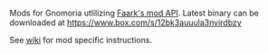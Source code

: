 Mods for Gnomoria utlilizing [Faark's mod API](http://forums.gnomoria.com/index.php?topic=3614.0).
Latest binary can be downloaded at https://www.box.com/s/12bk3auuula3nvirdbzy

See [wiki](./wiki/Home) for mod specific instructions.